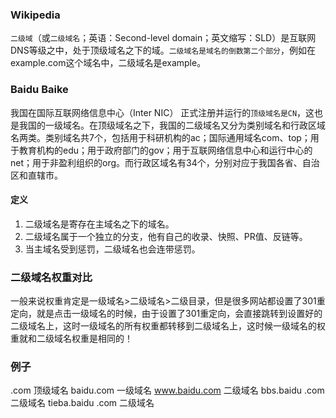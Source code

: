 ### Wikipedia

`二级域`（或`二级域名`；英语：Second-level domain；英文缩写：SLD）是互联网DNS等级之中，处于顶级域名之下的域。`二级域名是域名的倒数第二个部分`，例如在example.com这个域名中，二级域名是example。

### Baidu Baike

我国在国际互联网络信息中心（Inter NIC） 正式注册并运行的`顶级域名是CN`，这也是我国的一级域名。在顶级域名之下，我国的二级域名又分为类别域名和行政区域名两类。类别域名共7个，包括用于科研机构的ac；国际通用域名com、top；用于教育机构的edu；用于政府部门的gov；用于互联网络信息中心和运行中心的net；用于非盈利组织的org。而行政区域名有34个，分别对应于我国各省、自治区和直辖市。

#### 定义

1) 二级域名是寄存在主域名之下的域名。
2) 二级域名属于一个独立的分支，他有自己的收录、快照、PR值、反链等。
3) 当主域名受到惩罚，二级域名也会连带惩罚。

### 二级域名权重对比

一般来说权重肯定是一级域名>二级域名>二级目录，但是很多网站都设置了301重定向，就是点击一级域名的时候，由于设置了301重定向，会直接跳转到设置好的二级域名上，这时一级域名的所有权重都转移到二级域名上，这时候一级域名的权重就和二级域名权重是相同的！

### 例子

.com 顶级域名
baidu.com 一级域名
www.baidu.com 二级域名
bbs.baidu .com 二级域名
tieba.baidu .com 二级域名